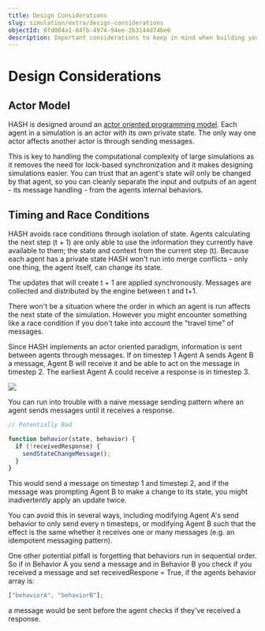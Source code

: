 ```yaml
---
title: Design Considerations
slug: simulation/extra/design-considerations
objectId: 0fd004a1-84fb-4974-94ee-2b3144d74be6
description: Important considerations to keep in mind when building your simulation
---
```


# Design Considerations

## Actor Model

HASH is designed around an [actor oriented programming model](https://hash.ai/glossary/actor-model#What-is-actor-based-simulation?). Each agent in a simulation is an actor with its own private state. The only way one actor affects another actor is through sending messages.

This is key to handling the computational complexity of large simulations as it removes the need for lock-based synchronization and it makes designing simulations easier. You can trust that an agent's state will only be changed by that agent, so you can cleanly separate the input and outputs of an agent - its message handling - from the agents internal behaviors.

## Timing and Race Conditions

HASH avoids race conditions through isolation of state. Agents calculating the next step \(t + 1\) are only able to use the information they currently have available to them; the state and context from the current step \(t\). Because each agent has a private state HASH won't run into merge conflicts - only one thing, the agent itself, can change its state.

The updates that will create t + 1 are applied synchronously. Messages are collected and distributed by the engine between t and t+1.

There won't be a situation where the order in which an agent is run affects the next state of the simulation. However you might encounter something like a race condition if you don't take into account the "travel time" of messages.

Since HASH implements an actor oriented paradigm, information is sent between agents through messages. If on timestep 1 Agent A sends Agent B a message, Agent B will receive it and be able to act on the message in timestep 2. The earliest Agent A could receive a response is in timestep 3.

![](https://cdn-us1.hash.ai/site/docs/image%20%2815%29.png)

You can run into trouble with a naive message sending pattern where an agent sends messages until it receives a response.

```javascript
// Potentially Bad

function behavior(state, behavior) {
  if (!receivedResponse) {
    sendStateChangeMessage();
  }
}
```

This would send a message on timestep 1 and timestep 2, and if the message was prompting Agent B to make a change to its state, you might inadvertently apply an update twice.

You can avoid this in several ways, including modifying Agent A's send behavior to only send every n timesteps, or modifying Agent B such that the effect is the same whether it receives one or many messages \(e.g. an idempotent messaging pattern\).

One other potential pitfall is forgetting that behaviors run in sequential order. So if in Behavior A you send a message and in Behavior B you check if you received a message and set receivedRespone = True, if the agents behavior array is:

```javascript
["behaviorA", "behaviorB"];
```

a message would be sent before the agent checks if they've received a response.
